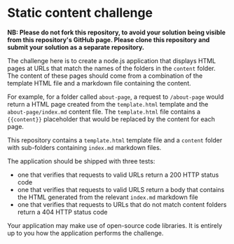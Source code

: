 # Static content challenge

**NB: Please do not fork this repository, to avoid your solution being visible from this repository's GitHub page. Please clone this repository and submit your solution as a separate repository.**

The challenge here is to create a node.js application that displays HTML pages at URLs that match the names of the folders in the `content` folder. The content of these pages should come from a combination of the template HTML file and a markdown file containing the content.

For example, for a folder called `about-page`, a request to `/about-page` would return a HTML page created from the `template.html` template and the `about-page/index.md` content file. The `template.html` file contains a `{{content}}` placeholder that would be replaced by the content for each page.

This repository contains a `template.html` template file and a `content` folder with sub-folders containing `index.md` markdown files.

The application should be shipped with three tests:

* one that verifies that requests to valid URLs return a 200 HTTP status code
* one that verifies that requests to valid URLS return a body that contains the HTML generated from the relevant `index.md` markdown file
* one that verifies that requests to URLs that do not match content folders return a 404 HTTP status code

Your application may make use of open-source code libraries. It is entirely up to you how the application performs the challenge.
